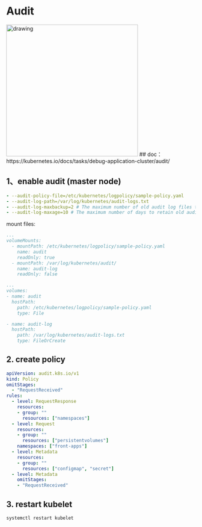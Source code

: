 # Audit

<img src="../images/13.png" alt="drawing" width="350"/>
## doc：https://kubernetes.io/docs/tasks/debug-application-cluster/audit/

## 1、enable audit (master node) 

```yaml
- --audit-policy-file=/etc/kubernetes/logpolicy/sample-policy.yaml
- --audit-log-path=/var/log/kubernetes/audit-logs.txt
- --audit-log-maxbackup=2 # The maximum number of old audit log files to retain. Setting a value of 0 will mean there's no restriction on the number of files.
- --audit-log-maxage=10 # The maximum number of days to retain old audit log files based on the timestamp encoded in their filename.
```

mount files: 

```yaml
...
volumeMounts:
  - mountPath: /etc/kubernetes/logpolicy/sample-policy.yaml
    name: audit
    readOnly: true
  - mountPath: /var/log/kubernetes/audit/
    name: audit-log
    readOnly: false
```

```yaml
...
volumes:
- name: audit
  hostPath:
    path: /etc/kubernetes/logpolicy/sample-policy.yaml
    type: File

- name: audit-log
  hostPath:
    path: /var/log/kubernetes/audit-logs.txt
    type: FileOrCreate
```

## 2. create policy
```yaml
apiVersion: audit.k8s.io/v1
kind: Policy
omitStages:
  - "RequestReceived"
rules:
  - level: RequestResponse
    resources:
    - group: ""
      resources: ["namespaces"]
  - level: Request
    resources:
    - group: ""
      resources: ["persistentvolumes"]
    namespaces: ["front-apps"]
  - level: Metadata
    resources:
    - group: ""
      resources: ["configmap", "secret"]
  - level: Metadata
    omitStages:
    - "RequestReceived"
```

## 3. restart kubelet
```shell
systemctl restart kubelet
```